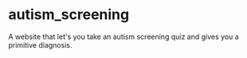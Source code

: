 # autism_screening
A website that let's you take an autism screening quiz and gives you a primitive diagnosis. 
